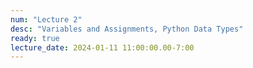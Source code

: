 ```yaml
---
num: "Lecture 2"
desc: "Variables and Assignments, Python Data Types"
ready: true
lecture_date: 2024-01-11 11:00:00.00-7:00
---
```

